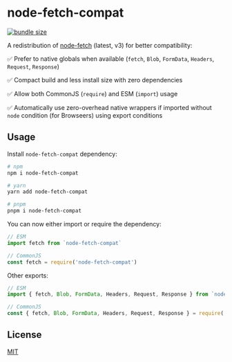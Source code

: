 # node-fetch-compat

[![bundle size](https://flat.badgen.net/bundlephobia/minzip/node-fetch-compat)](https://bundlephobia.com/package/node-fetch-compat)

A redistribution of [node-fetch](https://github.com/node-fetch/node-fetch) (latest, v3) for better compatibility:

✅ Prefer to native globals when available (`fetch`, `Blob`, `FormData`, `Headers`, `Request`, `Response`)

✅ Compact build and less install size with zero dependencies

✅ Allow both CommonJS (`require`) and ESM (`import`) usage

✅ Automatically use zero-overhead native wrappers if imported without `node` condition (for Browseers) using export conditions

## Usage

Install `node-fetch-compat` dependency:

```sh
# npm
npm i node-fetch-compat

# yarn
yarn add node-fetch-compat

# pnpm
pnpm i node-fetch-compat
```

You can now either import or require the dependency:

```js
// ESM
import fetch from `node-fetch-compat`

// CommonJS
const fetch = require('node-fetch-compat')
```

Other exports:

```js
// ESM
import { fetch, Blob, FormData, Headers, Request, Response } from `node-fetch-compat`

// CommonJS
const { fetch, Blob, FormData, Headers, Request, Response } = require('node-fetch-compat')
```

## License

[MIT](https://github.com/node-fetch/node-fetch/blob/main/LICENSE.md)
